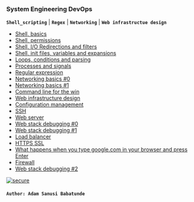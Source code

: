 ### System Engineering DevOps

**`Shell_scripting`** | **`Regex`** | **`Networking`** | **`Web infrastructue design`**

- [Shell, basics](https://github.com/iAdamo/alx-system_engineering-devops/tree/main/0x00-shell_basics)
- [Shell, permissions](https://github.com/iAdamo/alx-system_engineering-devops/tree/main/0x01-shell_permissions)
- [Shell, I/O Redirections and filters](https://github.com/iAdamo/alx-system_engineering-devops/tree/main/0x02-shell_redirections)
- [Shell, init files, variables and expansions](https://github.com/iAdamo/alx-system_engineering-devops/tree/main/0x03-shell_variables_expansions)
- [Loops, conditions and parsing](https://github.com/iAdamo/alx-system_engineering-devops/tree/main/0x04-loops_conditions_and_parsing)
- [Processes and signals](https://github.com/iAdamo/alx-system_engineering-devops/tree/main/0x05-processes_and_signals)
- [Regular expression](https://github.com/iAdamo/alx-system_engineering-devops/tree/main/0x06-regular_expressions)
- [Networking basics #0](https://github.com/iAdamo/alx-system_engineering-devops/tree/main/0x07-networking_basics)
- [Networking basics #1](https://github.com/iAdamo/alx-system_engineering-devops/tree/main/0x08-networking_basics_2)
- [Command line for the win](https://github.com/iAdamo/alx-system_engineering-devops/tree/main/command_line_for_the_win)
- [Web infrastructure design](https://github.com/iAdamo/alx-system_engineering-devops/tree/main/0x09-web_infrastructure_design)
- [Configuration management](https://github.com/iAdamo/alx-system_engineering-devops/tree/main/0x0A-configuration_management)
- [SSH](https://github.com/iAdamo/alx-system_engineering-devops/tree/main/0x0B-ssh)
- [Web server](https://github.com/iAdamo/alx-system_engineering-devops/tree/main/0x0C-web_server)
- [Web stack debugging #0](https://github.com/iAdamo/alx-system_engineering-devops/tree/main/0x0D-web_stack_debugging_0)
- [Web stack debugging #1](https://github.com/iAdamo/alx-system_engineering-devops/tree/main/0x0E-web_stack_debugging_1)
- [Load balancer](https://github.com/iAdamo/alx-system_engineering-devops/tree/main/0x0F-load_balancer)
- [HTTPS SSL](https://github.com/iAdamo/alx-system_engineering-devops/tree/main/0x10-https_ssl)
- [What happens when you type google.com in your browser and press Enter](https://github.com/iAdamo/alx-system_engineering-devops/tree/main/0x11-what_happens_when_your_type_google_com_in_your_browser_and_press_enter)
- [Firewall](https://github.com/iAdamo/alx-system_engineering-devops/tree/main/0x13-firewall)
- [Web stack debugging #2](https://github.com/iAdamo/alx-system_engineering-devops/tree/main/0x12-web_stack_debugging_2)

<a href=#>
    <img src="https://images.squarespace-cdn.com/content/v1/5f064fad5065bf4b98603cbe/1470eb72-6bc8-44da-944d-cd43a2c9d162/ALX+PNG.png" alt="secure">
</a>

#### **`Author: Adam Sanusi Babatunde`**
